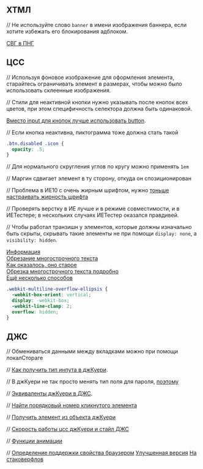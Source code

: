 ## ХТМЛ

// Не используйте слово `banner` в имени изображения баннера, если хотите избежать его блокирования адблоком.

[СВГ в ПНГ](http://www.fileformat.info/convert/image/svg2raster.htm)


## ЦСС

// Используя фоновое изображение для оформления элемента, старайтесь ограничивать элемент в размерах, чтобы можно было использовать склеенные изображения.

// Стили для неактивной кнопки нужно указывать после кнопок всех цветов, при этом специфичность селектора должна быть одинаковой.

[Вместо input для кнопок лучше использовать button](http://stackoverflow.com/a/14017782).

// Если кнопка неактивна, пиктограмма тоже должна стать такой

```css
.btn.disabled .icon {
  opacity: .5;
}
```

// Для нормального скругления углов по кругу можно применять `1em`

// Маргин сдвигает элемент в ту сторону, откуда он спозиционирован

// Проблема в ИЕ10 с очень жирным шрифтом, нужно [тоньше настраивать жирность шрифта](http://stackoverflow.com/a/12165315)

// Проверять верстку в ИЕ лучше и в режиме совместимости, и в ИЕТестере; в нескольких случаях ИЕТестер оказался правдивей.

// Чтобы работал транзишн у элементов, которые должны изначально быть скрыты, скрывать такие элементы не при помощи `display: none`, а `visibility: hidden`.

[Информация](https://twitter.com/banzalik/status/399861318087622656)   
[Обрезание многострочного текста](http://css-tricks.com/line-clampin/)   
[Как оказалось, оно старое](http://dropshado.ws/post/1015351370/webkit-line-clamp)   
[Обрезка многострочного текста подробно](http://css-tricks.com/line-clampin/)   
[Ещё несколько способов](http://www.css-101.org/articles/line-clamp/line-clamp_for_non_webkit-based_browsers.php)   

```css
.webkit-multiline-overflow-ellipsis {
  -webkit-box-orient: vertical;
  display: -webkit-box;
  -webkit-line-clamp: 2;
  overflow: hidden;
}
```


## ДЖС

// Обмениваться данными между вкладками можно при помощи локалСтораге

// [Как получить тип инпута в джКуери](http://stackoverflow.com/a/3165569).

// В джКуери не так просто менять тип поля для пароля, [поэтому](http://stackoverflow.com/questions/1544317/jquery-change-type-of-input-field)

// [Эквиваленты джКуери в ДЖС](http://codepen.io/HugoGiraudel/pen/Lvodz).

// [Найти порядковый номер кликнутого элемента](http://stackoverflow.com/a/1188774)

// [Получить элемент из объекта джКуери](http://stackoverflow.com/a/1677910)

// [Скорость работы цсс джКуери и стайл ДЖС](http://jsperf.com/style-versus-jquery-css/8)

// [Функции анимации](https://github.com/danro/jquery-easing/blob/master/jquery.easing.js)


// [Определение поддержки свойства браузером](http://gist.github.com/barneycarroll/1096784)
[Улучшенная версия](https://gist.github.com/Ser-Gen/5501521)
[На стаковерфлов](http://stackoverflow.com/questions/6974648/css3-transition-polyfill)
